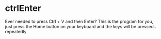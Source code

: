 # ctrlEnter
Ever needed to press Ctrl + V and then Enter?
This is the program for you, just press the Home button on your keyboard and the keys will be pressed.. repeatedly
